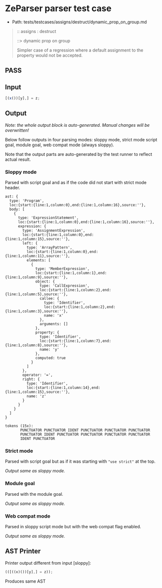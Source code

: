 # ZeParser parser test case

- Path: tests/testcases/assigns/destruct/dynamic_prop_on_group.md

> :: assigns : destruct
>
> ::> dynamic prop on group
>
> Simpler case of a regression where a default assignment to the property would not be accepted.

## PASS

## Input

`````js
[(x())[y],] = z;
`````

## Output

_Note: the whole output block is auto-generated. Manual changes will be overwritten!_

Below follow outputs in four parsing modes: sloppy mode, strict mode script goal, module goal, web compat mode (always sloppy).

Note that the output parts are auto-generated by the test runner to reflect actual result.

### Sloppy mode

Parsed with script goal and as if the code did not start with strict mode header.

`````
ast: {
  type: 'Program',
  loc:{start:{line:1,column:0},end:{line:1,column:16},source:''},
  body: [
    {
      type: 'ExpressionStatement',
      loc:{start:{line:1,column:0},end:{line:1,column:16},source:''},
      expression: {
        type: 'AssignmentExpression',
        loc:{start:{line:1,column:0},end:{line:1,column:15},source:''},
        left: {
          type: 'ArrayPattern',
          loc:{start:{line:1,column:0},end:{line:1,column:11},source:''},
          elements: [
            {
              type: 'MemberExpression',
              loc:{start:{line:1,column:1},end:{line:1,column:9},source:''},
              object: {
                type: 'CallExpression',
                loc:{start:{line:1,column:2},end:{line:1,column:5},source:''},
                callee: {
                  type: 'Identifier',
                  loc:{start:{line:1,column:2},end:{line:1,column:3},source:''},
                  name: 'x'
                },
                arguments: []
              },
              property: {
                type: 'Identifier',
                loc:{start:{line:1,column:7},end:{line:1,column:8},source:''},
                name: 'y'
              },
              computed: true
            }
          ]
        },
        operator: '=',
        right: {
          type: 'Identifier',
          loc:{start:{line:1,column:14},end:{line:1,column:15},source:''},
          name: 'z'
        }
      }
    }
  ]
}

tokens (15x):
       PUNCTUATOR PUNCTUATOR IDENT PUNCTUATOR PUNCTUATOR PUNCTUATOR
       PUNCTUATOR IDENT PUNCTUATOR PUNCTUATOR PUNCTUATOR PUNCTUATOR
       IDENT PUNCTUATOR
`````

### Strict mode

Parsed with script goal but as if it was starting with `"use strict"` at the top.

_Output same as sloppy mode._

### Module goal

Parsed with the module goal.

_Output same as sloppy mode._

### Web compat mode

Parsed in sloppy script mode but with the web compat flag enabled.

_Output same as sloppy mode._

## AST Printer

Printer output different from input [sloppy]:

````js
(([((x)())[y],] = z));
````

Produces same AST
